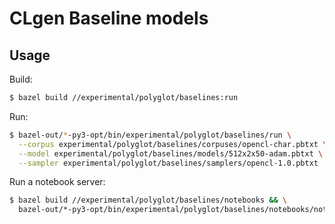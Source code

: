 # CLgen Baseline models

## Usage

Build:

```sh
$ bazel build //experimental/polyglot/baselines:run
```

Run:

```sh
$ bazel-out/*-py3-opt/bin/experimental/polyglot/baselines/run \
  --corpus experimental/polyglot/baselines/corpuses/opencl-char.pbtxt \
  --model experimental/polyglot/baselines/models/512x2x50-adam.pbtxt \
  --sampler experimental/polyglot/baselines/samplers/opencl-1.0.pbtxt
```

Run a notebook server:

```sh
$ bazel build //experimental/polyglot/baselines/notebooks && \
  bazel-out/*-py3-opt/bin/experimental/polyglot/baselines/notebooks/notebooks
```
